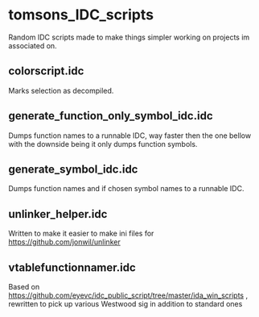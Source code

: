 # tomsons_IDC_scripts

Random IDC scripts made to make things simpler working on projects im associated on.

## colorscript.idc

Marks selection as decompiled. 

## generate_function_only_symbol_idc.idc

Dumps function names to a runnable IDC, way faster then the one bellow with the downside being it only dumps function symbols.

## generate_symbol_idc.idc

Dumps function names and if chosen symbol names to a runnable IDC.

## unlinker_helper.idc

Written to make it easier to make ini files for https://github.com/jonwil/unlinker

## vtablefunctionnamer.idc

Based on https://github.com/eyevc/idc_public_script/tree/master/ida_win_scripts , rewritten to pick up various Westwood sig in addition to standard ones
